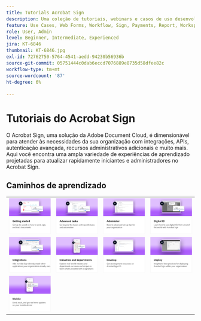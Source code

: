```yaml
---
title: Tutorials Acrobat Sign
description: Uma coleção de tutoriais, webinars e casos de uso desenvolvidos para disponibilizar rapidamente para iniciantes e administradores o Acrobat Sign
feature: Use Cases, Web Forms, Workflow, Sign, Payments, Report, Workspace, Deadline, Administration, Digital ID, Form, Integrations, Mobile, Skill Builder
role: User, Admin
level: Beginner, Intermediate, Experienced
jira: KT-6846
thumbnail: KT-6846.jpg
exl-id: 72762750-5764-4541-aedd-94230b56936b
source-git-commit: 05751444c0dab6eccd7076889e8735d58dfee82c
workflow-type: tm+mt
source-wordcount: '87'
ht-degree: 6%

---
```


# Tutoriais do Acrobat Sign

O Acrobat Sign, uma solução da Adobe Document Cloud, é dimensionável para atender às necessidades da sua organização com integrações, APIs, autenticação avançada, recursos administrativos adicionais e muito mais. Aqui você encontra uma ampla variedade de experiências de aprendizado projetadas para atualizar rapidamente iniciantes e administradores no Acrobat Sign.

<div id="recs-overview-body-1"></div>
<div id="recs-overview-body-2"></div>
<div id="recs-overview-body-3"></div>
<div id="recs-overview-body-4"></div>
<div id="recs-overview-body-5"></div>
<div id="recs-overview-body-6"></div>

## Caminhos de aprendizado

<table style="table-layout:fixed">
<tr>
  <td>
    <a href="sign-beginner-tutorials/beginner-users-overview.md">
      <img alt="Introdução" src="assets/AS_Title_Getting-Started.png" />
    </a>
  </td>
  <td>
    <a href="sign-advanced-users/advanced-users-overview.md">
      <img alt="Tarefas avançadas" src="assets/AS_Title_Advanced.png" />
    </a>
  </td>  
  <td>
    <a href="admin/intro-admin-overview.md">
      <img alt="Administrar" src="assets/AS_Title_Administer.png" />
    </a>
  </td>
  <td>
    <a href="digitalid/digitalid-overview.md">
      <img alt="ID digital" src="assets/AS_Title_DigitalID.png" />
    </a>
  </td>
</tr>
<tr>
  <td>
    <a href="integrations/integrations-overview.md">
      <img alt="Integrações" src="assets/AS_Title_Integrate.png" />
    </a>
  </td>
  <td>
    <a href="sign-usecase/expand-inspire-overview.md">
      <img alt="Setores e departamentos" src="assets/AS_Title_Industry.png" />
    </a>
  </td>
  <td>
    <a href="develop/develop-overview.md">
      <img alt="Desenvolver" src="assets/AS_Title_Develop.png" />
    </a>
  </td>
   <td>
    <a href="deploy-overview.md">
      <img alt="Implantar" src="assets/AS_Title_Deploy.png" />
    </a>
  </td>
</tr>
<tr>
  <td>
    <a href="mobile/mobile-overview.md">
      <img alt="Dispositivos móveis" src="assets/AS_Title_Mobile.png" />
    </a>
  </td>  
</tr>
</table>
